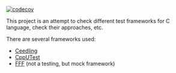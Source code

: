 [![codecov](https://codecov.io/github/vpetrigo/test-framework-review/graph/badge.svg?token=IRujXzQUKy)](https://codecov.io/github/vpetrigo/test-framework-review)

This project is an attempt to check different test frameworks for C language, check their approaches, etc.

There are several frameworks used:
- [Ceedling][ceedling]
- [CppUTest][cpputest]
- [FFF][fff] (not a testing, but mock framework)

[ceedling]: https://github.com/ThrowTheSwitch/Ceedling
[cpputest]: https://github.com/cpputest/cpputest/tree/master
[fff]: https://github.com/meekrosoft/fff

